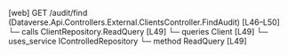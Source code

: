 [web] GET /audit/find  (Dataverse.Api.Controllers.External.ClientsController.FindAudit)  [L46–L50]
  └─ calls ClientRepository.ReadQuery [L49]
  └─ queries Client [L49]
  └─ uses_service IControlledRepository<Client>
    └─ method ReadQuery [L49]

